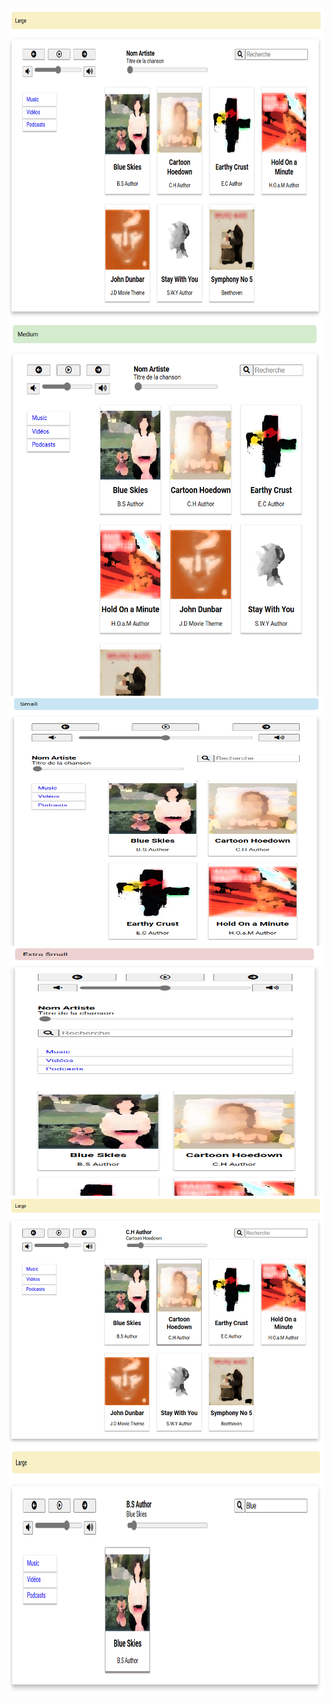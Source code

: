<img align="center" src="./previews/Large.png" width="700" height="500" />
<img align="center" src="./previews/Medium.PNG" width="650" height="600" />
<img align="center" src="./previews/Small.PNG" width="600" height="400" />
<img align="center" src="./previews/Extra_Small.PNG" width="600" height="400" />
<img align="center" src="./previews/Play.PNG" width="600" height="400" />
<img align="center" src="./previews/Research.PNG" width="600" height="400" />


